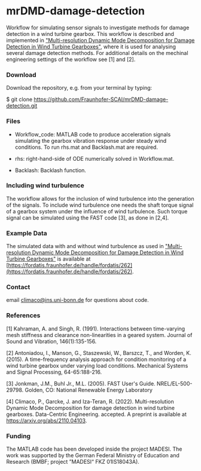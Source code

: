# mrDMD-damage-detection
Workflow for simulating sensor signals to investigate methods for damage detection in a wind turbine gearbox. This workflow is described and implemented in ["Multi-resolution Dynamic Mode Decomposition for Damage Detection in Wind Turbine Gearboxes"](https://arxiv.org/abs/2110.04103), where it is used for analysing several damage detection methods. For additional details on the mechinal engineering settings of the workflow see [1] and [2].


### Download

Download the repository, e.g. from your terminal by typing:

$ git clone https://github.com/Fraunhofer-SCAI/mrDMD-damage-detection.git

### Files

- Workflow_code: MATLAB code to produce acceleration signals simulating the gearbox vibration response under steady wind conditions. To run rhs.mat and Backlash.mat are required.


- rhs: right-hand-side of ODE numerically solved in Workflow.mat.


- Backlash: Backlash function.

### Including wind turbulence
The workflow allows for the inclusion of wind turbulence into the generation of the signals. To include wind turbulence one needs the shaft torque signal of a gearbox system under the influence of wind turbulence. Such torque signal can be simulated using the FAST code [3], as done in [2,4].

### Example Data
The simulated data with and without wind turbulence as used in ["Multi-resolution Dynamic Mode Decomposition for Damage Detection in Wind Turbine Gearboxes"](https://arxiv.org/abs/2110.04103) is available at 
[https://fordatis.fraunhofer.de/handle/fordatis/262](https://fordatis.fraunhofer.de/handle/fordatis/262).

### Contact 

 email [climaco@ins.uni-bonn.de](mailto:climaco@ins.uni-bonn.de) for questions about code.


### References

[1] Kahraman, A. and Singh, R. (1991). Interactions between time-varying mesh stiffness and clearance non-linearities in a geared system. Journal of Sound and Vibration, 146(1):135-156.

[2] Antoniadou, I., Manson, G., Staszewski, W., Barszcz, T., and Worden, K. (2015). A time-frequency analysis approach for condition monitoring of a wind turbine gearbox under varying load conditions. Mechanical Systems and Signal Processing, 64-65:188-216.

[3] Jonkman, J.M., Buhl Jr., M.L. (2005). FAST User's Guide. NREL/EL-500-29798. Golden, CO: National Renewable Energy Laboratory

[4] Climaco, P., Garcke, J. and Iza-Teran, R. (2022). Multi-resolution Dynamic Mode Decomposition for damage detection in wind turbine gearboxes. Data-Centric Engineering. accepted. A preprint is available at https://arxiv.org/abs/2110.04103.



### Funding

The MATLAB code has been developed inside the project MADESI. The work was supported by the German Federal Ministry of Education and Research (BMBF; project
”MADESI“ FKZ 01IS18043A).



